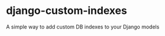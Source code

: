 django-custom-indexes
=====================

A simple way to add custom DB indexes to your Django models
